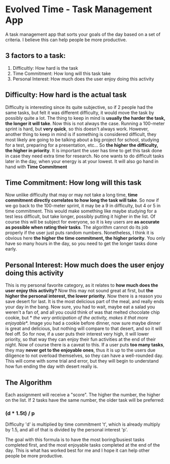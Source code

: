 # Evolved Time - Task Management App

A task management app that sorts your goals of the day based on a set of criteria. I believe this can help people be
more productive.

## **3 factors to a task**:

1. Difficultly: How hard is the task
2. Time Commitment: How long will this task take
3. Personal Interest: How much does the user enjoy doing this activity

## Difficulty: How hard is the actual task

Difficulty is interesting since its quite subjective, so if 2 people had the same tasks, but felt it was different
difficulty, it would move the task by possibly quite a lot. The thing to keep in mind is **usually the harder the task,
the longer it will take**. Now this is not always the case. Running a 100-meter sprint is hard, but **very quick**, so
this doesn't always work. However, another thing to keep in mind is if something is considered difficult, they most
likely are going to be talking about a big project for school, studying for a test, preparing for a presentation, etc...
So **the higher the difficulty, the higher in priority**. It is important the user has time to get this task done in
case they need extra time for research. No one wants to do difficult tasks later in the day, when your energy is at your
lowest. It will also go hand in hand with **Time Commitment**

## Time Commitment: How long will this task

Now unlike difficulty that may or may not take a long time, **time commitment directly correlates to how long the task
will take**. So now if we go back to the 100-meter sprint, it may be a 9 in difficulty, but 4 or 5 in time commitment.
This would make something like maybe studying for a test less difficult, but take longer, possibly putting it higher in
the list. Of course this will be subject for everyone, so it is key users are **as accurate as possible when rating
their tasks**. The algorithm cannot do its job properly if the user just puts random numbers. Nonetheless, I think it is
obvious here **the higher the time commitment, the higher priority**. You only have so many hours in the day, so you
need to get the longer tasks done early.

## Personal Interest: How much does the user enjoy doing this activity

This is my personal favorite category, as it relates to **how much does the user enjoy this activity?** Now this may not
sound great at first, but **the higher the personal interest, the lower priority**. Now there is a reason you save
desert for last. It is the most delicious part of the meal, and really ends your day in the bang. Now sure, you had to
wait, maybe eat a salad you weren't a fan of, and all you could think of was that melted chocolate chip cookie, but *
*the very anticipation of the activity, makes it that more enjoyable**. Image you had a cookie before dinner, now sure
maybe dinner is great and delicious, but nothing will compare to that desert, and so it will feel off. So for now, if a
user puts their interest very high, it will lower priority, so that way they can enjoy their fun activities at the end
of their night. Now of course there is a caveat to this. If a user puts **too many tasks**, they may **never get to the
enjoyable ones**, thus it is up to the users due diligence to not overload themselves, so they can have a well-rounded
day. This will come with some trial and error, but they will begin to understand how fun ending the day with desert
really is.

## The Algorithm

Each assignment will receive a "score". The higher the number, the higher on the list. If 2 tasks have the same number,
the older task will be preferred:

### (d * 1.5t) / p

Difficulty 'd' is multiplied by time commitment 't', which is already multiply by 1.5, and all of that is divided by the
personal interest 'p'.

The goal with this formula is to have the most boring/busiest tasks completed first, and the most enjoyable tasks
completed at the end of the day. This is what has worked best for me and I hope it can help other people be more
productive.
